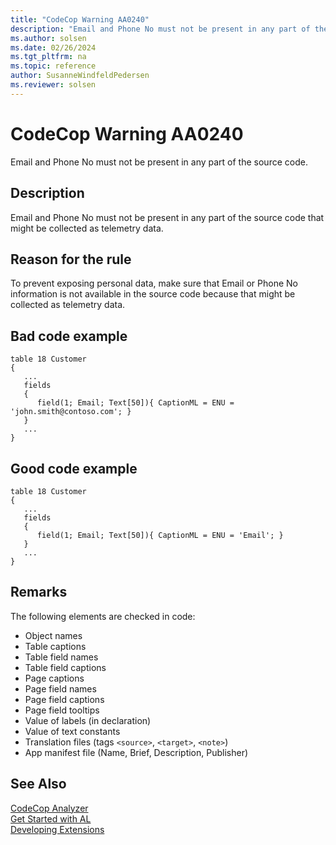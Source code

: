 ```yaml
---
title: "CodeCop Warning AA0240"
description: "Email and Phone No must not be present in any part of the source code that might be collected as telemetry data."
ms.author: solsen
ms.date: 02/26/2024
ms.tgt_pltfrm: na
ms.topic: reference
author: SusanneWindfeldPedersen
ms.reviewer: solsen
---
```

[//]: # (START>DO_NOT_EDIT)
[//]: # (IMPORTANT:Do not edit any of the content between here and the END>DO_NOT_EDIT.)
[//]: # (Any modifications should be made in the .xml files in the ModernDev repo.)
# CodeCop Warning AA0240
Email and Phone No must not be present in any part of the source code.

## Description
Email and Phone No must not be present in any part of the source code that might be collected as telemetry data.

[//]: # (IMPORTANT: END>DO_NOT_EDIT)

## Reason for the rule
To prevent exposing personal data, make sure that Email or Phone No information is not available in the source code because that might be collected as telemetry data.

## Bad code example
```AL
table 18 Customer
{
   ...
   fields
   {
      field(1; Email; Text[50]){ CaptionML = ENU = 'john.smith@contoso.com'; }
   }
   ...
}
```

## Good code example
```AL
table 18 Customer
{
   ...
   fields
   {
      field(1; Email; Text[50]){ CaptionML = ENU = 'Email'; }
   }
   ...
}
```
## Remarks

The following elements are checked in code: 

- Object names
- Table captions
- Table field names
- Table field captions
- Page captions
- Page field names
- Page field captions
- Page field tooltips
- Value of labels (in declaration)
- Value of text constants
- Translation files (tags `<source>`, `<target>`, `<note>`)
- App manifest file (Name, Brief, Description, Publisher)

## See Also  
[CodeCop Analyzer](codecop.md)  
[Get Started with AL](../devenv-get-started.md)  
[Developing Extensions](../devenv-dev-overview.md)  